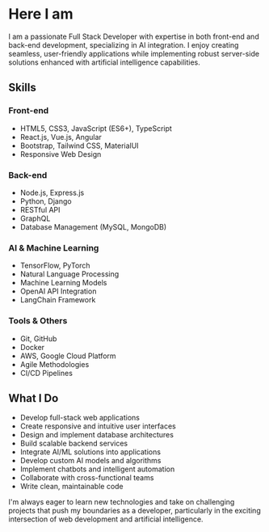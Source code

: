 # Here I am
I am a passionate Full Stack Developer with expertise in both front-end and back-end development, specializing in AI integration. I enjoy creating seamless, user-friendly applications while implementing robust server-side solutions enhanced with artificial intelligence capabilities.

## Skills

### Front-end
- HTML5, CSS3, JavaScript (ES6+), TypeScript
- React.js, Vue.js, Angular
- Bootstrap, Tailwind CSS, MaterialUI
- Responsive Web Design

### Back-end
- Node.js, Express.js
- Python, Django
- RESTful API
- GraphQL
- Database Management (MySQL, MongoDB)

### AI & Machine Learning
- TensorFlow, PyTorch
- Natural Language Processing
- Machine Learning Models
- OpenAI API Integration
- LangChain Framework

### Tools & Others
- Git, GitHub
- Docker
- AWS, Google Cloud Platform
- Agile Methodologies
- CI/CD Pipelines

## What I Do
- Develop full-stack web applications
- Create responsive and intuitive user interfaces
- Design and implement database architectures
- Build scalable backend services
- Integrate AI/ML solutions into applications
- Develop custom AI models and algorithms
- Implement chatbots and intelligent automation
- Collaborate with cross-functional teams
- Write clean, maintainable code

I'm always eager to learn new technologies and take on challenging projects that push my boundaries as a developer, particularly in the exciting intersection of web development and artificial intelligence.

